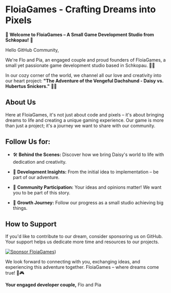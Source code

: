 # FloiaGames - Crafting Dreams into Pixels

🚀 **Welcome to FloiaGames – A Small Game Development Studio from Schkopau!** 🚀

Hello GitHub Community,

We're Flo and Pia, an engaged couple and proud founders of FloiaGames, a small yet passionate game development studio based in Schkopau. 🏡💖

In our cozy corner of the world, we channel all our love and creativity into our heart project: **"The Adventure of the Vengeful Dachshund - Daisy vs. Hubertus Snickers."** 🐾🌟

## About Us

Here at FloiaGames, it's not just about code and pixels – it's about bringing dreams to life and creating a unique gaming experience. Our game is more than just a project; it's a journey we want to share with our community.

## Follow Us for:

- 🛠 **Behind the Scenes:** Discover how we bring Daisy's world to life with dedication and creativity.
  
- 🎨 **Development Insights:** From the initial idea to implementation – be part of our adventure.
  
- 💬 **Community Participation:** Your ideas and opinions matter! We want you to be part of this story.
  
- 🚀 **Growth Journey:** Follow our progress as a small studio achieving big things.

## How to Support

If you'd like to contribute to our dream, consider sponsoring us on GitHub. Your support helps us dedicate more time and resources to our projects.

[![Sponsor FloiaGames](https://spatie.be/images/github-sponsors.png)](https://github.com/sponsors/Floia-Games))

We look forward to connecting with you, exchanging ideas, and experiencing this adventure together. FloiaGames – where dreams come true! 💫🎮

**Your engaged developer couple,**
Flo and Pia
